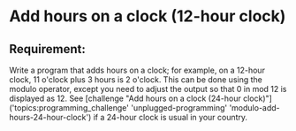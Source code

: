 # Add hours on a clock (12-hour clock)

## Requirement:

Write a program that adds hours on a clock; for example, on a 12-hour clock, 11 o'clock plus 3 hours is 2 o'clock.
This can be done using the modulo operator, except you need to adjust the output so that 0 in mod 12 is displayed as 12.
See [challenge "Add hours on a clock (24-hour clock)"]('topics:programming_challenge' 'unplugged-programming' 'modulo-add-hours-24-hour-clock') if a 24-hour clock is usual in your country.
